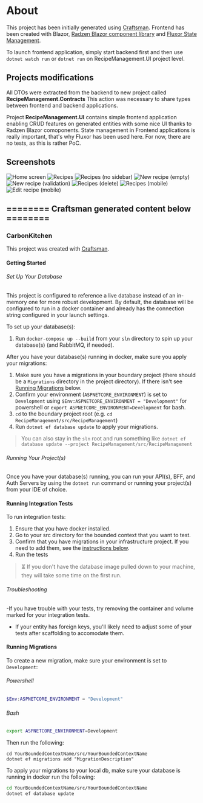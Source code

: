 # About

This project has been initially generated using [Craftsman](https://github.com/pdevito3/craftsman).
Frontend has been created with Blazor, [Radzen Blazor component library](https://blazor.radzen.com/) and [Fluxor State Management](https://github.com/mrpmorris/Fluxor).

To launch frontend application, simply start backend first and then use `dotnet watch run` or `dotnet run` on RecipeManagement.UI project level.

## Projects modifications

All DTOs were extracted from the backend to new project called **RecipeManagement.Contracts**
This action was necessary to share types between frontend and backend applications.

Project **RecipeManagement.UI** contains simple frontend application enabling CRUD features on generated entities with some nice UI thanks to Radzen Blazor comoponents.
State management in Frontend applications is really important, that's why Fluxor has been used here.
For now, there are no tests, as this is rather PoC.

## Screenshots

![Home screen](/Screenshots/desktop-home.png?raw=true "Home screen")
![Recipes](/Screenshots/desktop-recipes.png?raw=true "Recipes")
![Recipes (no sidebar)](/Screenshots/desktop-recipes-no-sidebar.png?raw=true "Recipes (no sidebar)")
![New recipe (empty)](/Screenshots/desktop-new-recipe-empty.png?raw=true "New recipe (empty)")
![New recipe (validation)](/Screenshots/desktop-recipe-validation.png?raw=true "New recipe (validation)")
![Recipes (delete)](/Screenshots/desktop-recipe-delete-confirmation.png?raw=true "Recipes (delete)")
![Recipes (mobile)](/Screenshots/mobile-recipes.png?raw=true "Recipes (mobile)")
![Edit recipe (mobile)](/Screenshots/mobile-edit-recipe.png?raw=true "Edit recipe (mobile)")

## ======== Craftsman generated content below ========
### CarbonKitchen

This project was created with [Craftsman](https://github.com/pdevito3/craftsman).

#### Getting Started
###### Set Up Your Database
This project is configured to reference a live database instead of an in-memory one for more robust development. 
By default, the database will be configured to run in a docker container and already has the connection 
string configured in your launch settings.

To set up your database(s):
1. Run `docker-compose up --build` from your `sln` directory to spin up your database(s) (and RabbitMQ, if needed).

After you have your database(s) running in docker, make sure you apply your migrations:
1. Make sure you have a migrations in your boundary project (there should be a `Migrations` directory in the project directory). 
If there isn't see [Running Migrations](##running-migrations) below.
2. Confirm your environment (`ASPNETCORE_ENVIRONMENT`) is set to `Development` using 
`$Env:ASPNETCORE_ENVIRONMENT = "Development"` for powershell or `export ASPNETCORE_ENVIRONMENT=Development` for bash.
3. `cd` to the boundary project root (e.g. `cd RecipeManagement/src/RecipeManagement`)
4. Run `dotnet ef database update` to apply your migrations. 

> You can also stay in the `sln` root and 
run something like `dotnet ef database update --project RecipeManagement/src/RecipeManagement`

###### Running Your Project(s)
Once you have your database(s) running, you can run your API(s), BFF, and Auth Servers by using 
the `dotnet run` command or running your project(s) from your IDE of choice.   

#### Running Integration Tests
To run integration tests:

1. Ensure that you have docker installed.
2. Go to your src directory for the bounded context that you want to test.
3. Confirm that you have migrations in your infrastructure project. If you need to add them, see the [instructions below](##running-migrations).
4. Run the tests

> ⏳ If you don't have the database image pulled down to your machine, they will take some time on the first run.

###### Troubleshooting
-If you have trouble with your tests, try removing the container and volume marked for your integration tests.
- If your entity has foreign keys, you'll likely need to adjust some of your tests after scaffolding to accomodate them.

#### Running Migrations
To create a new migration, make sure your environment is set to `Development`:

###### Powershell
```powershell
$Env:ASPNETCORE_ENVIRONMENT = "Development"
```

###### Bash
```bash
export ASPNETCORE_ENVIRONMENT=Development
```

Then run the following:

```shell
cd YourBoundedContextName/src/YourBoundedContextName
dotnet ef migrations add "MigrationDescription"
```

To apply your migrations to your local db, make sure your database is running in docker run the following:

```bash
cd YourBoundedContextName/src/YourBoundedContextName
dotnet ef database update
```
